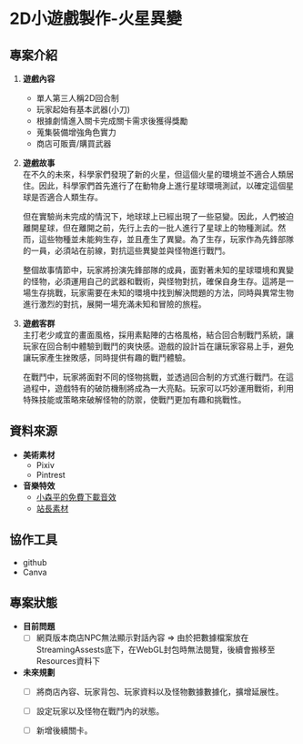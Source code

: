# 2D小遊戲製作-火星異變
## 專案介紹
1. **遊戲內容**
   - 單人第三人稱2D回合制
   - 玩家起始有基本武器(小刀)
   - 根據劇情進入關卡完成關卡需求後獲得獎勵
   - 蒐集裝備增強角色實力
   - 商店可販賣/購買武器
2. **遊戲故事**  
   在不久的未來，科學家們發現了新的火星，但這個火星的環境並不適合人類居住。因此，科學家們首先進行了在動物身上進行星球環境測試，以確定這個星球是否適合人類生存。
   
   但在實驗尚未完成的情況下，地球球上已經出現了一些惡變。因此，人們被迫離開星球，但在離開之前，先行上去的一批人進行了星球上的物種測試。然而，這些物種並未能夠生存，並且產生了異變。為了生存，玩家作為先鋒部隊的一員，必須站在前線，對抗這些異變並與怪物進行戰鬥。
   
   整個故事情節中，玩家將扮演先鋒部隊的成員，面對著未知的星球環境和異變的怪物，必須運用自己的武器和戰術，與怪物對抗，確保自身生存。這將是一場生存挑戰，玩家需要在未知的環境中找到解決問題的方法，同時與異常生物進行激烈的對抗，展開一場充滿未知和冒險的旅程。    
4. **遊戲客群**  
   主打老少咸宜的畫面風格，採用素點陣的古格風格，結合回合制戰鬥系統，讓玩家在回合制中體驗到戰鬥的爽快感。遊戲的設計旨在讓玩家容易上手，避免讓玩家產生挫敗感，同時提供有趣的戰鬥體驗。

   在戰鬥中，玩家將面對不同的怪物挑戰，並透過回合制的方式進行戰鬥。在這過程中，遊戲特有的破防機制將成為一大亮點。玩家可以巧妙運用戰術，利用特殊技能或策略來破解怪物的防禦，使戰鬥更加有趣和挑戰性。
## 資料來源
- **美術素材**
  - Pixiv
  - Pintrest
- **音樂特效**
  - [小森平的免費下載音效](https://taira-komori.jpn.org/freesoundtw.html)
  - [站長素材](https://sc.chinaz.com/yinxiao/)
## 協作工具
- github
- Canva
## 專案狀態
- **目前問題**  
  - [ ] 網頁版本商店NPC無法顯示對話內容
       => 由於把數據檔案放在StreamingAssests底下，在WebGL封包時無法閱覽，後續會搬移至Resources資料下  
- **未來規劃**
  - [ ] 將商店內容、玩家背包、玩家資料以及怪物數據數據化，擴增延展性。
  - [ ] 設定玩家以及怪物在戰鬥內的狀態。
  - [ ] 新增後續關卡。


